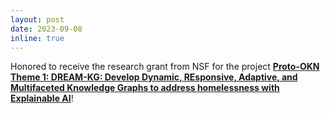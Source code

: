 ```yaml
---
layout: post
date: 2023-09-08
inline: true
---
```


Honored to receive the research grant from NSF for the project **[Proto-OKN Theme 1: DREAM-KG: Develop Dynamic, REsponsive, Adaptive, and Multifaceted Knowledge Graphs to address homelessness with Explainable AI](https://www.nsf.gov/awardsearch/showAward?AWD_ID=2333703&HistoricalAwards=false)**!
